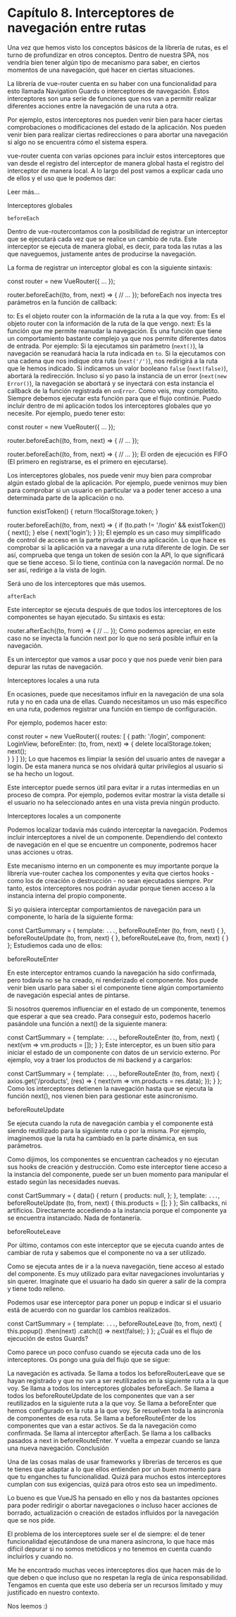 # Capítulo 8. Interceptores de navegación entre rutas

Una vez que hemos visto los conceptos básicos de la librería de rutas, es el turno de profundizar en otros conceptos. Dentro de nuestra SPA, nos vendría bien tener algún tipo de mecanismo para saber, en ciertos momentos de una navegación, qué hacer en ciertas situaciones.

La librería de vue-router cuenta en su haber con una funcionalidad para esto llamada Navigation Guards o interceptores de navegación. Estos interceptores son una serie de funciones que nos van a permitir realizar diferentes acciones entre la navegación de una ruta a otra.

Por ejemplo, estos interceptores nos pueden venir bien para hacer ciertas comprobaciones o modificaciones del estado de la aplicación. Nos pueden venir bien para realizar ciertas redirecciones o para abortar una navegación si algo no se encuentra cómo el sistema espera.

vue-router cuenta con varias opciones para incluir estos interceptores que van desde el registro del interceptor de manera global hasta el registro del interceptor de manera local. A lo largo del post vamos a explicar cada uno de ellos y el uso que le podemos dar:

Leer más…

Interceptores globales

`beforeEach`

Dentro de vue-routercontamos con la posibilidad de registrar un interceptor que se ejecutará cada vez que se realice un cambio de ruta. Este interceptor se ejecuta de manera global, es decir, para toda las rutas a las que naveguemos, justamente antes de producirse la navegación.

La forma de registrar un interceptor global es con la siguiente sintaxis:

const router = new VueRouter({ ... });

router.beforeEach((to, from, next) => {
    // ...
});
beforeEach nos inyecta tres parámetros en la función de callback:

to: Es el objeto router con la información de la ruta a la que voy.
from: Es el objeto router con la información de la ruta de la que vengo.
next: Es la función que me permite reanudar la navegación. Es una función que tiene un comportamiento bastante complejo ya que nos permite diferentes datos de entrada. Por ejemplo:
Si la ejecutamos sin parámetro (`next()`), la navegación se reanudará hacia la ruta indicada en `to`.
Si la ejecutamos con una cadena que nos indique otra ruta (`next('/')`), nos redirigirá a la ruta que le hemos indicado.
Si indicamos un valor booleano `false` (`next(false)`), abortará la redirección.
Incluso si yo paso la instancia de un error (`next(new Error()`), la navegación se abortará y se inyectará con esta instancia el callback de la función registrada en `onError`. Como veis, muy completito. Siempre debemos ejecutar esta función para que el flujo continúe.
Puedo incluir dentro de mi aplicación todos los interceptores globales que yo necesite. Por ejemplo, puedo tener esto:

const router = new VueRouter({ ... });

router.beforeEach((to, from, next) => {
    // ...
});

router.beforeEach((to, from, next) => {
    // ...
});
El orden de ejecución es FIFO (El primero en registrarse, es el primero en ejecutarse).

Los interceptores globales, nos puede venir muy bien para comprobar algún estado global de la aplicación. Por ejemplo, puede venirnos muy bien para comprobar si un usuario en particular va a poder tener acceso a una determinada parte de la aplicación o no.

function existToken() {
    return !!localStorage.token;
}

router.beforeEach((to, from, next) => {
    if (to.path != '/login' && existToken()) {
        next();
    } else {
        next('login');
    }
});
El ejemplo es un caso muy simplificado de control de acceso en la parte privada de una aplicación. Lo que hace es comprobar si la aplicación va a navegar a una ruta diferente de login. De ser así, comprueba que tenga un token de sesión con la API, lo que significará que se tiene acceso. Si lo tiene, continúa con la navegación normal. De no ser así, redirige a la vista de login.

Será uno de los interceptores que más usemos.

`afterEach`

Este interceptor se ejecuta después de que todos los interceptores de los componentes se hayan ejecutado. Su sintaxis es esta:

router.afterEach((to, from) => { // ... });
Como podemos apreciar, en este caso no se inyecta la función next por lo que no será posible influir en la navegación.

Es un interceptor que vamos a usar poco y que nos puede venir bien para depurar las rutas de navegación.

Interceptores locales a una ruta

En ocasiones, puede que necesitamos influir en la navegación de una sola ruta y no en cada una de ellas. Cuando necesitamos un uso más específico en una ruta, podemos registrar una función en tiempo de configuración.

Por ejemplo, podemos hacer esto:

const router = new VueRouter({ 
    routes: [ 
        { 
            path: '/login', 
            component: LoginView, 
            beforeEnter: (to, from, next) => { 
                delete localStorage.token;
                next();  
            } 
        } 
    ] 
});
Lo que hacemos es limpiar la sesión del usuario antes de navegar a login. De esta manera nunca se nos olvidará quitar privilegios al usuario si se ha hecho un logout.

Este interceptor puede sernos útil para evitar ir a rutas intermedias en un proceso de compra. Por ejemplo, podemos evitar mostrar  la vista detalle si el usuario no ha seleccionado antes en una vista previa ningún producto.

Interceptores locales a un componente

Podemos localizar todavía más cuándo interceptar la navegación. Podemos incluir interceptores a nivel de un componente. Dependiendo del contexto de navegación en el que se encuentre un componente, podremos hacer unas acciones u otras.

Este mecanismo interno en un componente es muy importante porque la librería vue-router cachea los componentes y evita que ciertos hooks - como los de creación o destrucción - no sean ejecutados siempre. Por tanto, estos interceptores nos podrán ayudar porque tienen acceso a la instancia interna del propio componente.

Si yo quisiera interceptar comportamientos de navegación para un componente, lo haría de la siguiente forma:

const CartSummary = { 
    template: `...`, 
    beforeRouteEnter (to, from, next) { }, 
    beforeRouteUpdate (to, from, next) { }, 
    beforeRouteLeave (to, from, next) { } 
};
Estudiemos cada uno de ellos:

beforeRouteEnter

En este interceptor entramos cuando la navegación ha sido confirmada, pero todavía no se ha creado, ni renderizado el componente. Nos puede venir bien usarlo para saber si el componente tiene algún comportamiento de navegación especial antes de pintarse.

Si nosotros queremos influenciar en el estado de un componente, tenemos que esperar a que sea creado. Para conseguir esto, podemos hacerlo pasándole una función a next() de la siguiente manera:

const CartSummary = { 
    template: `...`, 
    beforeRouteEnter (to, from, next) { 
        next(vm => vm.products = []);
    }
};
Este interceptor, es un buen sitio para iniciar el estado de un componente con datos de un servicio externo. Por ejemplo, voy a traer los productos de mi backend y a cargarlos:

const CartSummary = { 
    template: `...`, 
    beforeRouteEnter (to, from, next) { 
        axios.get('/products', (res) => { 
            next(vm => vm.products = res.data);
        });
    }
};
Como los interceptores detienen la navegación hasta que se ejecuta la función next(), nos vienen bien para gestionar este asincronismo.

beforeRouteUpdate

Se ejecuta cuando la ruta de navegación cambia y el componente está siendo reutilizado para la siguiente ruta o por la misma. Por ejemplo, imaginemos que la ruta ha cambiado en la parte dinámica, en sus parámetros.

Como dijimos, los componentes se encuentran cacheados y no ejecutan sus hooks de creación y destrucción. Como este interceptor tiene acceso a la instancia del componente, puede ser un buen momento para manipular el estado según las necesidades nuevas.

const CartSummary = { 
    data() {
        return {
            products: null,
        };
    },
    template: `...`, 
    beforeRouteUpdate (to, from, next) {
        this.products = [];
    }
};
Sin callbacks, ni artificios. Directamente accediendo a la instancia porque el componente ya se encuentra instanciado. Nada de fontanería.

beforeRouteLeave

Por último, contamos con este interceptor que se ejecuta cuando antes de cambiar de ruta y sabemos que el componente no va a ser utilizado.

Como se ejecuta antes de ir a la nueva navegación, tiene acceso al estado del componente. Es muy utilizado para evitar navegaciones involuntarias y sin querer. Imagínate que el usuario ha dado sin querer a salir de la compra y tiene todo relleno.

Podemos usar ese interceptor para poner un popup e indicar si el usuario está de acuerdo con no guardar los cambios realizados.

const CartSummary = { 
    template: `...`, 
    beforeRouteLeave (to, from, next) {
        this.popup()
            .then(next)
            .catch(() => next(false);
    } 
};
¿Cuál es el flujo de ejecución de estos Guards?

Como parece un poco confuso cuando se ejecuta cada uno de los interceptores. Os pongo una guía del flujo que se sigue:

La navegación es activada.
Se llama a todos los beforeRouterLeave que se hayan registrado y que no van a ser reutilizados en la siguiente ruta a la que voy.
Se llama a todos los interceptores globales beforeEach.
Se llama a todos los beforeRouteUpdate de los componentes que van a ser reutilizados en la siguiente ruta a la que voy.
Se llama a beforeEnter que hemos configurado en la ruta a la que voy.
Se resuelven toda la asincronía de componentes de esa ruta.
Se llama a beforeRouteEnter  de los componentes que van a estar activos.
Se da la navegación como confirmada.
Se llama al interceptor afterEach.
Se llama a los callbacks pasados a next in beforeRouteEnter.
Y vuelta a empezar cuando se lanza una nueva navegación.
Conclusión

Una de las cosas malas de usar frameworks y librerías de terceros es que te tienes que adaptar a lo que ellos entienden por un buen momento para que tu enganches tu funcionalidad. Quizá para muchos estos interceptores cumplan con sus exigencias, quizá para otros esto sea un impedimento.

Lo bueno es que VueJS ha pensado en ello y nos da bastantes opciones para poder redirigir o abortar navegaciones o incluso hacer acciones de borrado, actualización o creación de estados influidos por la navegación que se nos pide.

El problema de los interceptores suele ser el de siempre: el de tener funcionalidad ejecutándose de una manera asíncrona, lo que hace más difícil depurar si no somos metódicos y no tenemos en cuenta cuando incluirlos y cuando no.

Me he encontrado muchas veces interceptores dios que hacen más de lo que deben o que incluso que no respetan la regla de única responsabilidad. Tengamos en cuenta que este uso debería ser un recursos limitado y muy justificado en nuestro contexto.

Nos leemos :)